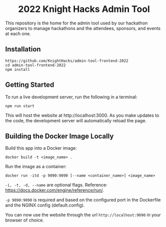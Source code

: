 <h1 align="center">
  2022 Knight Hacks Admin Tool
</h1>

This repository is the home for the admin tool used by our hackathon organizers to manage hackathons and the attendees, sponsors, and events at each one.

## Installation

```shell
https://github.com/KnightHacks/admin-tool-frontend-2022
cd admin-tool-frontend-2022
npm install
```

## Getting Started

To run a live development server, run the following in a terminal:

```shell
npm run start
```

This will host the website at http://localhost:3000. As you make updates to the
code, the development server will automatically reload the page.

## Building the Docker Image Locally

Build this app into a Docker image:

```shell
docker build -t <image_name> .
```

Run the image as a container:

```shell
docker run -itd -p 9090:9090 [--name <container_name>] <image_name>
```

`-i, -t, -d, --name` are optional flags. Reference: https://docs.docker.com/engine/reference/run/.

`-p 9090:9090` is required and based on the configured port in the Dockerfile and the NGINX config (default.config).

You can now use the website through the url `http://localhost:9090` in your browser of choice.
